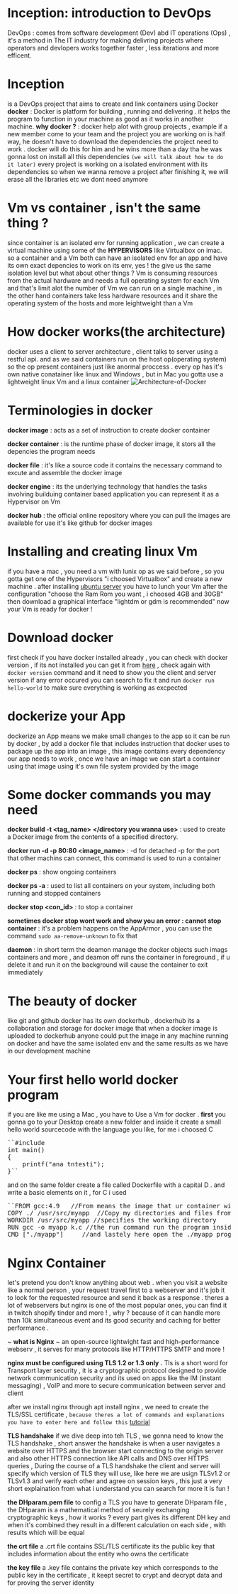 # Inception: introduction to DevOps
DevOps : comes from software development (Dev) abd IT operations (Ops) , it's a method in The IT industry for making delivring projects where operators and devlopers works together faster , less iterations and more efficent.
# Inception 
is a DevOps project that aims to create and link containers using Docker 
**docker** : Docker is platform for building , running and delivering . it helps the program to function in your machine as good as it works in another machine. 
**why docker ?** : docker help alot with group projects , example if a new member come to your team and the project you are working on is half way, he doesn't have to download the dependencies the project need to work . docker will do this for him and he wins more than a day tha he was gonna lost on install all this dependencies ``(we will talk about how to do it later)``
every project is working on a isolated environment with its dependencies so when we wanna remove a project after finishing it, we will erase all the libraries etc we dont need anymore
# Vm vs container , isn't the same thing ?
since container is an isolated env for running application , we can create a virtual machine using some of the **HYPERVISORS** like Virtualbox on imac. so a container and a Vm both can have an isolated env for an app and have its own exact depencies to work on its env, yes ! the give us the same isolation level but what about other things ? Vm is consuming resources from the actual hardware and needs a full operating system for each Vm and that's limit  alot the number of Vm we can run on a single machine , in the other hand containers take less hardware resources and it share the operating system of the hosts and more leightweight than a Vm 
# How docker works(the architecture)
docker uses a client to server architecture , client talks to server using a restful api. and as we said containers run on the host op(operating system) so the op present containers just like  anormal proccess . every op has it's own native conatainer like linux and Windows , but in Mac you gotta use a lightweight linux Vm and a linux container
![Architecture-of-Docker](https://github.com/kslik9/Inception/assets/115497057/81affb9c-b573-46d9-8aa1-e94be81b6d75)
# Terminologies in docker

**docker image** : acts as a set of instruction to create docker container 

**docker container** : is the runtime phase of docker image, it stors all the depencies the program needs 

**docker file** : it's like a source code it contains the necessary command to excute and assemble the docker image

**docker engine** : its the underlying technology that handles the tasks involving builduing container based application you can represent it as a Hypervisor on Vm

**docker hub** : the official online repository where you can pull the images are available for use it's like github for docker images
# Installing and creating linux Vm
if you have a mac , you need a vm with lunix op as we said before , so you gotta get one of the Hypervisors "i choosed Virtualbox" and create a new machine . after installing [ubuntu server](https://ubuntu.com/download/server) you have to lunch your Vm after the configuration "choose the Ram Rom you want , i choosed 4GB and 30GB" then download a graphical interface "lightdm or gdm is recommended" now your Vm is ready for docker !
# Download docker 
first check if you have docker installed already , you can check with docker version , if its not installed you can get it from [here](https://docs.docker.com/engine/install/) , check again with ``docker version`` command and it need to show you the client and server version if any error occured you can search to fix it and run ``docker run hello-world`` to make sure everything is working as excpected 
# dockerize your App
dockerize an App means we make small changes to the app so it can be run by docker , by add a docker file that includes instruction that docker uses to package up the app into an image , this image contains every dependency our app needs to work , once we have an image we can start a container using that image using it's own file system provided by the image
# Some docker commands you may need
**docker build -t <tag_name> </directory you wanna use>** :  used to create a Docker image from the contents of a specified directory.

**docker run -d -p 80:80 <image_name>** : -d for detached -p for the port that other machins can connect, this command is used to run a container

**docker ps** : show ongoing containers

**docker ps -a** :  used to list all containers on your system, including both running and stopped containers

**docker stop <con_id>** : to stop a container

**sometimes docker stop wont work and show you an error : cannot stop container** : it's a problem happens on the AppArmor , you can use the command ``sudo aa-remove-unknown`` to fix that

**daemon** : in short term the deamon manage the docker objects such imags containers and more , and deamon off runs the container in foreground , if u delete it and run it on the background will cause the container to exit immediately
# The beauty of docker 
like git and github docker has its own dockerhub , dockerhub its a collaboration and storage for docker image that when a docker image is uploaded to dockerhub anyone could put the image in any machine running on docker and have the same isolated env and the same results as we have in our development machine 
# Your first hello world docker program
if you are like me using a Mac , you have to Use a Vm for docker . **first** you gonna go to your Desktop create a new folder and inside it create a small hello world sourcecode with the language you like, for me i choosed C
<pre>
``#include <stdio.h>
int main()
{
	printf("ana tntesti");
}``
</pre>
and on the same folder create a file called Dockerfile with a capital D . and write a basic elements on it , for C i used 
<pre>
``FROM gcc:4.9   //From means the image that ur container will build upon it , and here i used gcc:4.9 "an official image from docker fo c programs"
COPY ./ /usr/src/myapp  //Copy my directories and files from my host machine into the docker image
WORKDIR /usr/src/myapp //specifies the working directory 
RUN gcc -o myapp k.c //the run command run the program inside your container here gcc my file.c
CMD ["./myapp"]     //and lastely here open the ./myapp program and excute it inside your image``
</pre>
# Nginx Container
let's pretend you don't know anything about web . when you visit a website like a normal person , your request travel first to a webserver and it's job it to look for the requested resource and send it back as a response . theres a lot of webservers but nginx is one of the most popular ones, you can find it in twitch shopify tinder and more ! , why ? because of it can handle more than 10k simultaneous event and its good security and caching for better performance .

~ **what is Nginx** ~
an open-source lightwight fast and high-performance webserv , it serves for many protocols like HTTP/HTTPS SMTP and more ! 

**nginx must be configured using TLS 1.2 or 1.3 only .**
Tls is a short word for Transport layer security , it is a cryptographic protocol designed to provide network communication security and its used on apps like the IM (instant messaging) , VoIP and more to secure communication between server and client 

after we install nginx through apt install nginx , we need to create the TLS/SSL certificate , ``because theres a lot of commands and explanations you have to enter here and follow this`` [tutorial](https://www.digitalocean.com/community/tutorials/how-to-create-a-self-signed-ssl-certificate-for-nginx-on-centos-7)

**TLS handshake**
if we dive deep into teh TLS , we gonna need to know the TLS handshake , short answer the handshake is when a user navigates a website over HTTPS and the browser start connecting to the origin server and also other HTTPS connection like API calls and DNS over HTTPS queries , During the course of a TLS handshake the client and server will specify which version of TLS they will use, like here we are usign TLSv1.2 or TLSv1.3 and verify each other and agree on session keys , this just a very short explaination from what i understand you can search for more it is fun !

**the DHparam.pem file**
to config a TLS you have to generate DHparam file , the DHparam is a mathematical method of seurely exchanging cryptographic keys , how it works ? every part gives its different DH key and when it's combined they result in a different calculation on each side , with results which will be equal

**the crt file**
a .crt file contains SSL/TLS certificate its the public key that includes information about the entity who owns the certificate 

**the key file**
a .key file contains the private key which corresponds to the public key in the certificate , it keept secret to crypt and decrypt data and for proving the server identity 
